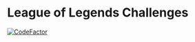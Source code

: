 # League of Legends Challenges
[![CodeFactor](https://www.codefactor.io/repository/github/darkintaqt/challenges/badge)](https://www.codefactor.io/repository/github/darkintaqt/challenges)